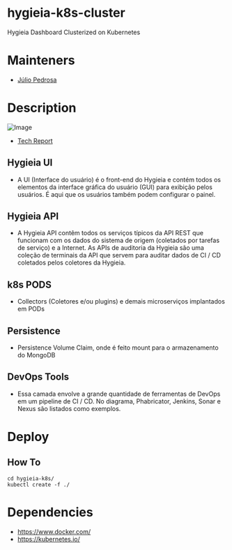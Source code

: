 # hygieia-k8s-cluster
  Hygieia Dashboard Clusterized on Kubernetes

# Mainteners
 - [Júlio Pedrosa](https://github.com/japm94)

# Description
 ![Image](https://github.com/ahlp/catalog-service/blob/master/csd-base-description.jpg)
 - [Tech Report](https://github.com/ahlp/catalog-service/blob/master/doc/Tech_Report.pdf)
## Hygieia UI
 - A UI (Interface do usuário) é o front-end do Hygieia e contém todos os elementos da interface gráfica do usuário (GUI) para exibição pelos usuários. É aqui que os usuários também podem configurar o painel.
## Hygieia API
 - A Hygieia API contêm todos os serviços típicos da API REST que funcionam com os dados do sistema de origem (coletados por tarefas de serviço) e a Internet. As APIs de auditoria da Hygieia são uma coleção de terminais da API que servem para auditar dados de CI / CD coletados pelos coletores da Hygieia. 
## k8s PODS
 - Collectors (Coletores e/ou plugins) e demais microserviços implantados em PODs
## Persistence
 - Persistence Volume Claim, onde é feito mount para o armazenamento do MongoDB
## DevOps Tools
 - Essa camada envolve a grande quantidade de ferramentas de DevOps em um pipeline de CI / CD. No diagrama, Phabricator, Jenkins, Sonar e Nexus são listados como exemplos.
 
# Deploy

## How To
    
    cd hygieia-k8s/
    kubectl create -f ./

# Dependencies
 - https://www.docker.com/
 - https://kubernetes.io/
